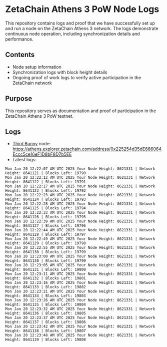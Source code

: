 # ZetaChain Athens 3 PoW Node Logs
This repository contains logs and proof that we have successfully set up and run a node on the ZetaChain Athens 3 network. The logs demonstrate continuous node operation, including synchronization details and performance.

## Contents
- Node setup information
- Synchronization logs with block height details
- Ongoing proof of work logs to verify active participation in the ZetaChain network

## Purpose
This repository serves as documentation and proof of participation in the ZetaChain Athens 3 PoW testnet.

## Logs

- [Third Bunny](https://thirdbunny.xyz/) node: https://athens.explorer.zetachain.com/address/0x225254d35dE666064Eccc5ce16eF1D8bF8D7b5EE
- Latest logs:
```
Mon Jan 20 12:22:07 AM UTC 2025 Your Node Height: 8621331 | Network Height: 8641121 | Blocks Left: 19790
Mon Jan 20 12:22:12 AM UTC 2025 Your Node Height: 8621331 | Network Height: 8641122 | Blocks Left: 19791
Mon Jan 20 12:22:17 AM UTC 2025 Your Node Height: 8621331 | Network Height: 8641123 | Blocks Left: 19792
Mon Jan 20 12:22:23 AM UTC 2025 Your Node Height: 8621331 | Network Height: 8641124 | Blocks Left: 19793
Mon Jan 20 12:22:28 AM UTC 2025 Your Node Height: 8621331 | Network Height: 8641125 | Blocks Left: 19794
Mon Jan 20 12:22:33 AM UTC 2025 Your Node Height: 8621331 | Network Height: 8641126 | Blocks Left: 19795
Mon Jan 20 12:22:39 AM UTC 2025 Your Node Height: 8621331 | Network Height: 8641127 | Blocks Left: 19796
Mon Jan 20 12:22:44 AM UTC 2025 Your Node Height: 8621331 | Network Height: 8641128 | Blocks Left: 19797
Mon Jan 20 12:22:49 AM UTC 2025 Your Node Height: 8621331 | Network Height: 8641129 | Blocks Left: 19798
Mon Jan 20 12:22:55 AM UTC 2025 Your Node Height: 8621331 | Network Height: 8641130 | Blocks Left: 19799
Mon Jan 20 12:23:00 AM UTC 2025 Your Node Height: 8621331 | Network Height: 8641130 | Blocks Left: 19799
Mon Jan 20 12:23:05 AM UTC 2025 Your Node Height: 8621331 | Network Height: 8641131 | Blocks Left: 19800
Mon Jan 20 12:23:11 AM UTC 2025 Your Node Height: 8621331 | Network Height: 8641132 | Blocks Left: 19801
Mon Jan 20 12:23:16 AM UTC 2025 Your Node Height: 8621331 | Network Height: 8641133 | Blocks Left: 19802
Mon Jan 20 12:23:21 AM UTC 2025 Your Node Height: 8621331 | Network Height: 8641134 | Blocks Left: 19803
Mon Jan 20 12:23:26 AM UTC 2025 Your Node Height: 8621331 | Network Height: 8641135 | Blocks Left: 19804
Mon Jan 20 12:23:32 AM UTC 2025 Your Node Height: 8621331 | Network Height: 8641136 | Blocks Left: 19805
Mon Jan 20 12:23:37 AM UTC 2025 Your Node Height: 8621331 | Network Height: 8641137 | Blocks Left: 19806
Mon Jan 20 12:23:42 AM UTC 2025 Your Node Height: 8621331 | Network Height: 8641138 | Blocks Left: 19807
Mon Jan 20 12:23:48 AM UTC 2025 Your Node Height: 8621331 | Network Height: 8641139 | Blocks Left: 19808
```
